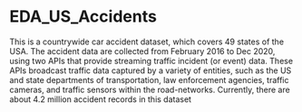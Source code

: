 # EDA_US_Accidents
This is a countrywide car accident dataset, which covers 49 states of the USA. The accident data are collected from February 2016 to Dec 2020, using two APIs that provide streaming traffic incident (or event) data. These APIs broadcast traffic data captured by a variety of entities, such as the US and state departments of transportation, law enforcement agencies, traffic cameras, and traffic sensors within the road-networks. Currently, there are about 4.2 million accident records in this dataset
